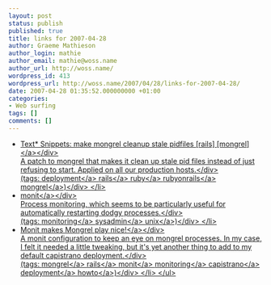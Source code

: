 ```yaml
---
layout: post
status: publish
published: true
title: links for 2007-04-28
author: Graeme Mathieson
author_login: mathie
author_email: mathie@woss.name
author_url: http://woss.name/
wordpress_id: 413
wordpress_url: http://woss.name/2007/04/28/links-for-2007-04-28/
date: 2007-04-28 01:35:52.000000000 +01:00
categories:
- Web surfing
tags: []
comments: []
---
```

<ul class="delicious">
	<li>
		<div class="delicious-link"><a href="http:&#47;&#47;textsnippets.com&#47;posts&#47;show&#47;931">Text* Snippets: make mongrel cleanup stale pidfiles [rails] [mongrel]<&#47;a><&#47;div>
		<div class="delicious-extended">A patch to mongrel that makes it clean up stale pid files instead of just refusing to start.  Applied on all our production hosts.<&#47;div>
		<div class="delicious-tags">(tags: <a href="http:&#47;&#47;del.icio.us&#47;mathie&#47;deployment">deployment<&#47;a> <a href="http:&#47;&#47;del.icio.us&#47;mathie&#47;rails">rails<&#47;a> <a href="http:&#47;&#47;del.icio.us&#47;mathie&#47;ruby">ruby<&#47;a> <a href="http:&#47;&#47;del.icio.us&#47;mathie&#47;rubyonrails">rubyonrails<&#47;a> <a href="http:&#47;&#47;del.icio.us&#47;mathie&#47;mongrel">mongrel<&#47;a>)<&#47;div>
	<&#47;li>
	<li>
		<div class="delicious-link"><a href="http:&#47;&#47;www.tildeslash.com&#47;monit&#47;">monit<&#47;a><&#47;div>
		<div class="delicious-extended">Process monitoring, which seems to be particularly useful for automatically restarting dodgy processes.<&#47;div>
		<div class="delicious-tags">(tags: <a href="http:&#47;&#47;del.icio.us&#47;mathie&#47;monitoring">monitoring<&#47;a> <a href="http:&#47;&#47;del.icio.us&#47;mathie&#47;sysadmin">sysadmin<&#47;a> <a href="http:&#47;&#47;del.icio.us&#47;mathie&#47;unix">unix<&#47;a>)<&#47;div>
	<&#47;li>
	<li>
		<div class="delicious-link"><a href="http:&#47;&#47;www.igvita.com&#47;blog&#47;2006&#47;11&#47;07&#47;monit-makes-mongrel-play-nice&#47;">Monit makes Mongrel play nice!<&#47;a><&#47;div>
		<div class="delicious-extended">A monit configuration to keep an eye on mongrel processes.  In my case, I felt it needed a little tweaking, but it's yet another thing to add to my default capistrano deployment.<&#47;div>
		<div class="delicious-tags">(tags: <a href="http:&#47;&#47;del.icio.us&#47;mathie&#47;mongrel">mongrel<&#47;a> <a href="http:&#47;&#47;del.icio.us&#47;mathie&#47;rails">rails<&#47;a> <a href="http:&#47;&#47;del.icio.us&#47;mathie&#47;monit">monit<&#47;a> <a href="http:&#47;&#47;del.icio.us&#47;mathie&#47;monitoring">monitoring<&#47;a> <a href="http:&#47;&#47;del.icio.us&#47;mathie&#47;capistrano">capistrano<&#47;a> <a href="http:&#47;&#47;del.icio.us&#47;mathie&#47;deployment">deployment<&#47;a> <a href="http:&#47;&#47;del.icio.us&#47;mathie&#47;howto">howto<&#47;a>)<&#47;div>
	<&#47;li>
<&#47;ul>
